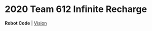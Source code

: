 # 2020 Team 612 Infinite Recharge
**Robot Code** | [Vision](https://github.com/kaifergerstrom/vision-2020)
